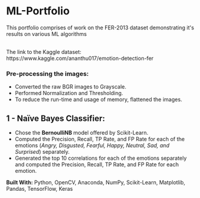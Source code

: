 # ML-Portfolio

This portfolio comprises of work on the FER-2013 dataset demonstrating it's results on various ML algorithms

<br />
The link to the Kaggle dataset: https://www.kaggle.com/ananthu017/emotion-detection-fer

### Pre-processing the images:

* Converted the raw BGR images to Grayscale.
* Performed Normalization and Thresholding.
* To reduce the run-time and usage of memory, flattened the images.

## 1 - Naïve Bayes Classifier:

* Chose the **BernoulliNB** model offered by Scikit-Learn.
* Computed the Precision, Recall, TP Rate, and FP Rate for each of the emotions (*Angry, Disgusted, Fearful, Happy, Neutral, Sad, and Surprised*) separately.
* Generated the top 10 correlations for each of the emotions separately and computed the Precision, Recall, TP Rate, and FP Rate for each emotion.

**Built With:** Python, OpenCV, Anaconda, NumPy, Scikit-Learn, Matplotlib, Pandas, TensorFlow, Keras
